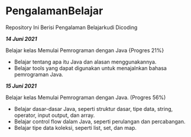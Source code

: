 # PengalamanBelajar
Repository Ini Berisi Pengalaman Belajarkudi Dicoding

***14 Juni 2021***

Belajar kelas Memulai Pemrograman dengan Java {Progres 21%}
  * Belajar tentang apa itu Java dan alasan menggunakannya.
  * Belajar tools yang dapat digunakan untuk menajalnkan bahasa pemrograman Java.

***15 Juni 2021***

Belajar kelas Memulai Pemrograman dengan Java. (Progres 56%)
  * Belajar dasar-dasar Java, seperti struktur dasar, tipe data, string, operator, input output, dan array.
  * Belajar control flow dalam Java, seperti perulangan dan percabangan.
  * Belajar tipe data koleksi, seperti list, set, dan map.
